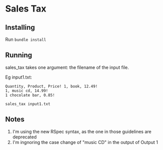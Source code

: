 # Sales Tax

## Installing

Run ```bundle install```

## Running

sales_tax takes one argument: the filename of the input file.

Eg input1.txt:

```text
Quantity, Product, Price! 1, book, 12.49!
1, music cd, 14.99!
1 chocolate bar, 0.85!
```

```sales_tax input1.txt```

## Notes

1. I'm using the new RSpec syntax, as the one in those guidelines are deprecated
1. I'm ingnoring the case change of "music CD" in the output of Output 1
